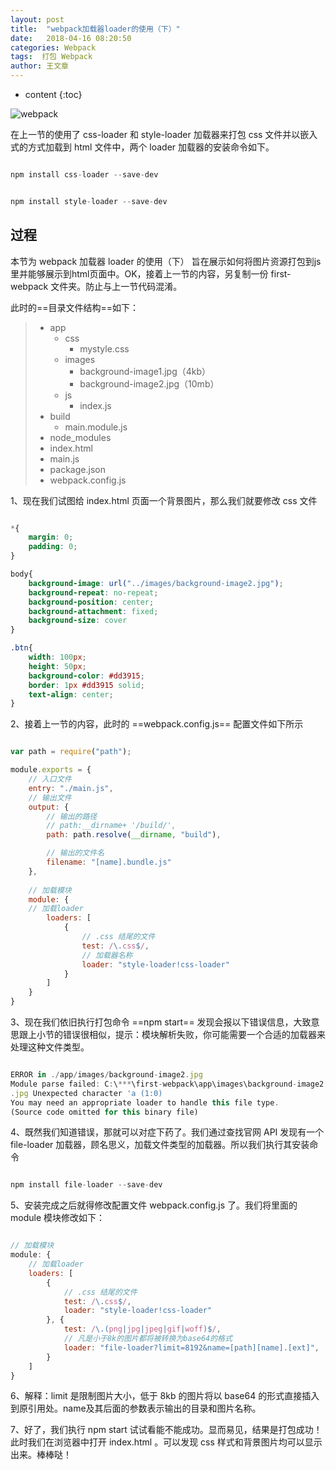 ```yaml
---
layout: post
title:  "webpack加载器loader的使用（下）"
date:   2018-04-16 08:20:50
categories: Webpack
tags:  打包 Webpack
author: 王文章
---
```


* content
{:toc}

![webpack](https://i.loli.net/2018/04/21/5ada9267452a4.jpg)

在上一节的使用了 css-loader 和 style-loader 加载器来打包 css 文件并以嵌入式的方式加载到 html 文件中，两个 loader 加载器的安装命令如下。

```js

npm install css-loader --save-dev

```

```js

npm install style-loader --save-dev

```





## 过程


本节为 webpack 加载器 loader 的使用（下） 旨在展示如何将图片资源打包到js里并能够展示到html页面中。OK，接着上一节的内容，另复制一份 first-webpack 文件夹。防止与上一节代码混淆。

此时的==目录文件结构==如下：


> - app
>   - css
>     - mystyle.css
>   - images
>     - background-image1.jpg（4kb）
>     - background-image2.jpg（10mb）
>   - js
>     - index.js
> - build
>     - main.module.js
> - node_modules
> - index.html
> - main.js
> - package.json
> - webpack.config.js

1、现在我们试图给 index.html 页面一个背景图片，那么我们就要修改 css 文件

```css

*{
    margin: 0;
    padding: 0;
}

body{
    background-image: url("../images/background-image2.jpg");
    background-repeat: no-repeat;
    background-position: center;
    background-attachment: fixed;
    background-size: cover
}

.btn{
    width: 100px;
    height: 50px;
    background-color: #dd3915;
    border: 1px #dd3915 solid;
    text-align: center;
}

```

2、接着上一节的内容，此时的 ==webpack.config.js== 配置文件如下所示

```js

var path = require("path");

module.exports = {
    // 入口文件
    entry: "./main.js",
    // 输出文件
    output: {
        // 输出的路径
        // path:__dirname+ '/build/',
        path: path.resolve(__dirname, "build"),

        // 输出的文件名
        filename: "[name].bundle.js"
    },
	
	// 加载模块
    module: {
    // 加载loader
        loaders: [
            {
                // .css 结尾的文件
                test: /\.css$/,
                // 加载器名称
                loader: "style-loader!css-loader"
            }
        ]
    }
}

```

3、现在我们依旧执行打包命令 ==npm start== 发现会报以下错误信息，大致意思跟上小节的错误很相似，提示：模块解析失败，你可能需要一个合适的加载器来处理这种文件类型。

```js

ERROR in ./app/images/background-image2.jpg
Module parse failed: C:\***\first-webpack\app\images\background-image2
.jpg Unexpected character 'a (1:0)
You may need an appropriate loader to handle this file type.
(Source code omitted for this binary file)

```

4、既然我们知道错误，那就可以对症下药了。我们通过查找官网 API 发现有一个 file-loader 加载器，顾名思义，加载文件类型的加载器。所以我们执行其安装命令

```js

npm install file-loader --save-dev

```
5、安装完成之后就得修改配置文件 webpack.config.js 了。我们将里面的 module 模块修改如下：

```js

// 加载模块
module: {
    // 加载loader
    loaders: [
        {
            // .css 结尾的文件
            test: /\.css$/,
            loader: "style-loader!css-loader"
        }, {
            test: /\.(png|jpg|jpeg|gif|woff)$/,
            // 凡是小于8k的图片都将被转换为base64的格式
            loader: "file-loader?limit=8192&name=[path][name].[ext]",
        }
    ]
}

```
6、解释：limit 是限制图片大小，低于 8kb 的图片将以 base64 的形式直接插入到原引用处。name及其后面的参数表示输出的目录和图片名称。

7、好了，我们执行 npm start 试试看能不能成功。显而易见，结果是打包成功！此时我们在浏览器中打开 index.html 。可以发现 css 样式和背景图片均可以显示出来。棒棒哒！























